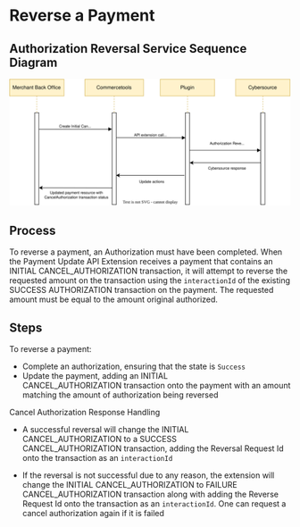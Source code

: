 # Reverse a Payment

## Authorization Reversal Service Sequence Diagram

![Authorization Reversal service flow](images/Flow-Diagram-Reverse-a-Payment.svg)

## Process

To reverse a payment, an Authorization must have been completed. When the Payment Update API Extension receives a payment that contains an INITIAL CANCEL_AUTHORIZATION transaction, it will attempt to reverse the requested amount on the transaction using the `interactionId` of the existing SUCCESS AUTHORIZATION transaction on the payment. The requested amount must be equal to the amount original authorized.

## Steps

To reverse a payment:

- Complete an authorization, ensuring that the state is `Success`
- Update the payment, adding an INITIAL CANCEL_AUTHORIZATION transaction onto the payment with an amount matching the amount of authorization being reversed

Cancel Authorization Response Handling

- A successful reversal will change the INITIAL CANCEL_AUTHORIZATION to a SUCCESS CANCEL_AUTHORIZATION transaction, adding the Reversal Request Id onto the transaction as an `interactionId`

- If the reversal is not successful due to any reason, the extension will change the INITIAL CANCEL_AUTHORIZATION to FAILURE CANCEL_AUTHORIZATION transaction along with adding the Reverse Request Id onto the transaction as an `interactionId`. One can request a cancel authorization again if it is failed
